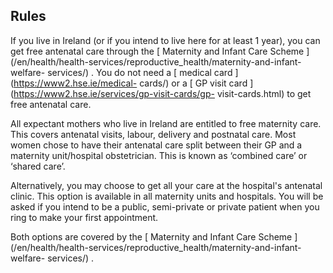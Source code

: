 ##  Rules

If you live in Ireland (or if you intend to live here for at least 1 year),
you can get free antenatal care through the [ Maternity and Infant Care Scheme
](/en/health/health-services/reproductive_health/maternity-and-infant-welfare-
services/) . You do not need a [ medical card ](https://www2.hse.ie/medical-
cards/) or a [ GP visit card ](https://www2.hse.ie/services/gp-visit-cards/gp-
visit-cards.html) to get free antenatal care.

All expectant mothers who live in Ireland are entitled to free maternity care.
This covers antenatal visits, labour, delivery and postnatal care. Most women
chose to have their antenatal care split between their GP and a maternity
unit/hospital obstetrician. This is known as ‘combined care’ or ‘shared care’.

Alternatively, you may choose to get all your care at the hospital's antenatal
clinic. This option is available in all maternity units and hospitals. You
will be asked if you intend to be a public, semi-private or private patient
when you ring to make your first appointment.

Both options are covered by the [ Maternity and Infant Care Scheme
](/en/health/health-services/reproductive_health/maternity-and-infant-welfare-
services/) .
